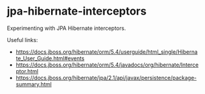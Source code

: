 # jpa-hibernate-interceptors

Experimenting with JPA Hibernate interceptors.

Useful links:

- <https://docs.jboss.org/hibernate/orm/5.4/userguide/html_single/Hibernate_User_Guide.html#events>
- <https://docs.jboss.org/hibernate/orm/5.4/javadocs/org/hibernate/Interceptor.html>
- <https://docs.jboss.org/hibernate/jpa/2.1/api/javax/persistence/package-summary.html>
